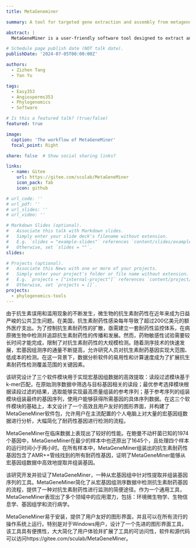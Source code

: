 ```yaml
---
title: MetaGeneminer

summary: A tool for targeted gene extraction and assembly from metagenomic sequencing data.

abstract: |
  MetaGeneMiner is a user-friendly software tool designed to extract and assemble target genes from metagenomic sequencing data. It employs a three-module architecture for k-mer-based read filtering, optimal reference selection, and guided assembly. The tool has been validated in clinical datasets for antimicrobial resistance (AMR) gene detection, providing a rapid and cost-effective solution for resistance surveillance and molecular epidemiology.

# Schedule page publish date (NOT talk date).
publishDate: '2024-07-05T00:00:00Z'

authors:
  - Zizhen Tang
  - Yan Yu

tags:
  - Easy353
  - Angiosperms353
  - Phylogenomics
  - Software

# Is this a featured talk? (true/false)
featured: true

image:
  caption: 'The workflow of MetaGeneMiner'
  focal_point: Right

share: false  # Show social sharing links?

links:
  - name: Gitee
    url: https://gitee.com/sculab/MetaGeneMiner
    icon_pack: fab
    icon: github

# url_code: ''
# url_pdf: ''
# url_slides: ''
# url_video: ''

# Markdown Slides (optional).
#   Associate this talk with Markdown slides.
#   Simply enter your slide deck's filename without extension.
#   E.g. `slides = "example-slides"` references `content/slides/example-slides.md`.
#   Otherwise, set `slides = ""`.
slides:

# Projects (optional).
#   Associate this News with one or more of your projects.
#   Simply enter your project's folder or file name without extension.
#   E.g. `projects = ["internal-project"]` references `content/project/deep-learning/index.md`.
#   Otherwise, set `projects = []`.
projects:
  - phylogenomics-tools
---
```


由于抗生素误用和滥用现象的不断发生，微生物的抗生素耐药性在近年来成为日益严峻的公共卫生问题。在美国，抗生素耐药性感染每年导致了超过200亿美元的额外医疗支出。为了控制抗生素耐药性的扩散，亟需建立一套耐药性监控体系，在病原微生物中检测并追踪抗生素耐药性的传播和发展。然而，药物敏感性试验需要较长时间才能完成，限制了对抗生素耐药性的大规模检测。随着测序技术的快速发展，宏基因组测序的通量不断提高，允许研究人员对抗生素耐药基因实现大范围、低成本的检测。在这一背景下，数据分析软件的易用性和计算速度成为了扩展抗生素耐药性检测覆盖范围的关键因素。

该研究设计了三个软件模块用于实现宏基因组数据的高效提取：读段过滤模块基于k-mer匹配，在原始测序数据中筛选与目标基因相关的读段；最优参考选择模块根据读段过滤的结果，选取能够实现最高质量组装的参考序列；基于参考序列的组装模块组装最终的基因序列，使用户能够获得所需基因的具体序列数据。在这三个软件模块的基础上，本文设计了一个高效且用户友好的图形界面，并构建了MetaGeneMiner软件包，允许用户在主流配置的个人电脑上对大量的宏基因组数据进行分析，大幅简化了耐药性基因进行检测的流程。

MetaGeneMiner在临床数据上表现出了较好的性能。在鲍曼不动杆菌已知的1974个基因中，MetaGeneMiner在最少的样本中也还原出了1645个，且处理四个样本的运行时间小于两小时。在所有样本中，MetaGeneMiner组装出的抗生素耐药性基因包含了AMR++管线找到的所有耐药性基因，证明了MetaGeneMiner能够从宏基因组数据中高效地提取并组装基因。

该研究开发并验证了MetaGeneMiner，一种从宏基因组中针对性提取并组装基因序列的工具。MetaGeneMiner简化了从宏基因组测序数据中检测抗生素耐药基因的流程，提供了一种对抗生素耐药性进行监测的简便途径。作为一个通用工具，MetaGeneMiner表现出了多个领域中的应用潜力，包括：环境微生物学、生物信息学、基因组学和流行病学。

MetaGeneMiner易于安装，提供了用户友好的图形界面，并且可以在所有流行的操作系统上运行。特别是对于Windows用户，设计了一个先进的图形界面工具，该工具具有便携性，大大简化了用户体验并扩展了工具的可访问性，软件和源代码可以访问https://gitee.com/sculab/MetaGeneMiner。
